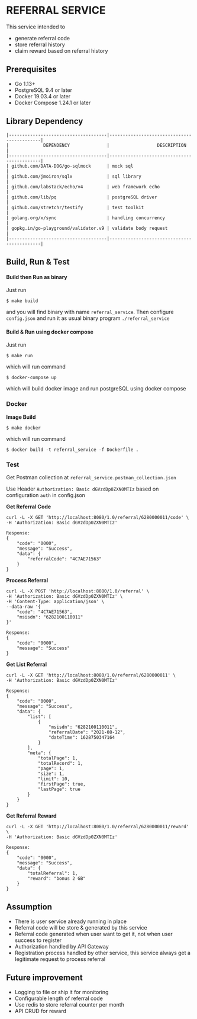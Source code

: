 # REFERRAL SERVICE

This service intended to 
- generate referral code
- store referral history
- claim reward based on referral history

## Prerequisites
* Go 1.13+
* PostgreSQL 9.4 or later
* Docker 19.03.4 or later
* Docker Compose 1.24.1 or later

## Library Dependency

    |-------------------------------------|--------------------------------------------|
    |             DEPENDENCY              |                  DESCRIPTION               |
    |-------------------------------------|--------------------------------------------|
    | github.com/DATA-DOG/go-sqlmock      | mock sql                                   |
    | github.com/jmoiron/sqlx             | sql library                                |
    | github.com/labstack/echo/v4         | web framework echo                         |
    | github.com/lib/pq                   | postgreSQL driver                          |
    | github.com/stretchr/testify         | test toolkit                               |
    | golang.org/x/sync                   | handling concurrency                       |
    | gopkg.in/go-playground/validator.v9 | validate body request                      |
    |-------------------------------------|--------------------------------------------|

## Build, Run & Test

#### Build then Run as binary
Just run
```
$ make build
```
and you will find binary with name `referral_service`.
Then configure `config.json` and run it as usual binary program `./referral_service`

#### Build & Run using docker compose
Just run
```
$ make run
```
which will run command
```
$ docker-compose up
```
which will build docker image and run postgreSQL using docker compose

### Docker
**Image Build**
```
$ make docker
```
which will run command
```
$ docker build -t referral_service -f Dockerfile .
```

### Test
Get Postman collection at `referral_service.postman_collection.json`

Use Header `Authorization: Basic dGVzdDp0ZXN0MTIz` based on configuration `auth` in config.json

**Get Referral Code**
```
curl -L -X GET 'http://localhost:8080/1.0/referral/6280000011/code' \
-H 'Authorization: Basic dGVzdDp0ZXN0MTIz'

Response:
{
    "code": "0000",
    "message": "Success",
    "data": {
        "referralCode": "4C7AE71563"
    }
}
```

**Process Referral**
```
curl -L -X POST 'http://localhost:8080/1.0/referral' \
-H 'Authorization: Basic dGVzdDp0ZXN0MTIz' \
-H 'Content-Type: application/json' \
--data-raw '{
    "code": "4C7AE71563",
    "msisdn": "6282100110011"
}'

Response:
{
    "code": "0000",
    "message": "Success"
}
```

**Get List Referral**
```
curl -L -X GET 'http://localhost:8080/1.0/referral/6280000011' \
-H 'Authorization: Basic dGVzdDp0ZXN0MTIz'

Response:
{
    "code": "0000",
    "message": "Success",
    "data": {
        "list": [
            {
                "msisdn": "6282100110011",
                "referralDate": "2021-08-12",
                "dateTime": 1628750347164
            }
        ],
        "meta": {
            "totalPage": 1,
            "totalRecord": 1,
            "page": 1,
            "size": 1,
            "limit": 10,
            "firstPage": true,
            "lastPage": true
        }
    }
}
```

**Get Referral Reward**
```
curl -L -X GET 'http://localhost:8080/1.0/referral/6280000011/reward' \
-H 'Authorization: Basic dGVzdDp0ZXN0MTIz'

Response:
{
    "code": "0000",
    "message": "Success",
    "data": {
        "totalReferral": 1,
        "reward": "bonus 2 GB"
    }
}
```

## Assumption
* There is user service already running in place
* Referral code will be store & generated by this service
* Referral code generated when user want to get it, not when user success to register
* Authorization handled by API Gateway
* Registration process handled by other service, this service always get a legitimate request to process referral  

## Future improvement
* Logging to file or ship it for monitoring
* Configurable length of referral code
* Use redis to store referral counter per month
* API CRUD for reward